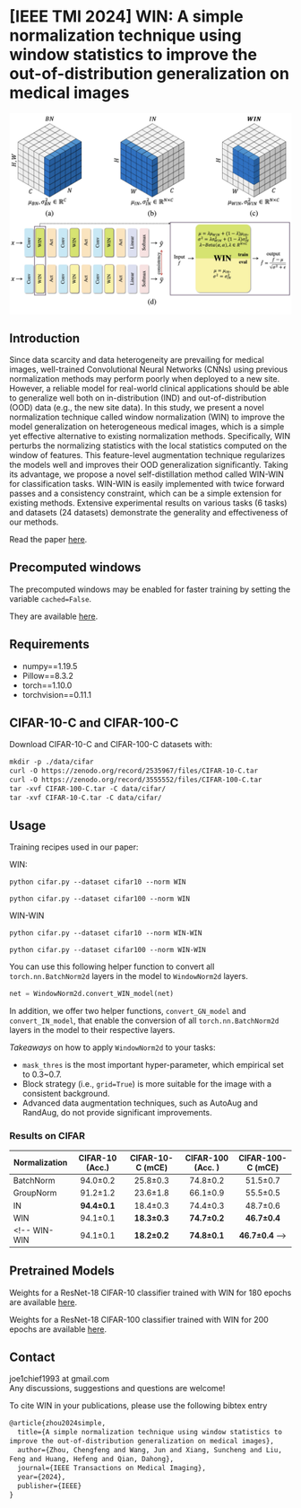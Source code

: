 # [IEEE TMI 2024] WIN: A simple normalization technique using window statistics to improve the out-of-distribution generalization on medical images


<img align="center" src="assets/WIN-WIN.jpg" width="750">

## Introduction

Since data scarcity and data heterogeneity are prevailing for medical images, well-trained Convolutional Neural Networks (CNNs) using previous normalization methods may perform poorly when deployed to a new site. However, a reliable model for real-world clinical applications should be able to generalize well both on in-distribution (IND) and out-of-distribution (OOD) data (e.g., the new site data). In this study, we present a novel normalization technique called window normalization (WIN) to improve the model generalization on heterogeneous medical images, which is a simple yet effective alternative to existing normalization methods. Specifically, WIN perturbs the normalizing statistics with the local statistics computed on the window of features. This feature-level augmentation technique regularizes the models well and improves their OOD generalization significantly. Taking its advantage, we propose a novel self-distillation method called WIN-WIN for classification tasks. WIN-WIN is easily implemented with twice forward passes and a consistency constraint, which can be a simple extension for existing methods. Extensive experimental results on various tasks (6 tasks) and datasets (24 datasets) demonstrate the generality and effectiveness of our methods.

Read the paper [here](https://arxiv.org/pdf/2207.03366.pdf).

## Precomputed windows 
The precomputed windows may be enabled for faster training by setting the variable `cached=False`.

They are available [here](https://drive.google.com/file/d/1s2eI1jeJoWDxh7QAfSADs_5FvYTStH06/view?usp=sharing).

## Requirements

*   numpy==1.19.5
*   Pillow==8.3.2
*   torch==1.10.0
*   torchvision==0.11.1


## CIFAR-10-C and CIFAR-100-C
Download CIFAR-10-C and CIFAR-100-C datasets with:
```
mkdir -p ./data/cifar
curl -O https://zenodo.org/record/2535967/files/CIFAR-10-C.tar
curl -O https://zenodo.org/record/3555552/files/CIFAR-100-C.tar
tar -xvf CIFAR-100-C.tar -C data/cifar/
tar -xvf CIFAR-10-C.tar -C data/cifar/
```

## Usage

Training recipes used in our paper:

WIN:
  ```
  python cifar.py --dataset cifar10 --norm WIN
  ```

  ```
  python cifar.py --dataset cifar100 --norm WIN
  ```

WIN-WIN
  ```
  python cifar.py --dataset cifar10 --norm WIN-WIN
  ```

  ```
  python cifar.py --dataset cifar100 --norm WIN-WIN
  ```

You can use this following helper function to convert all `torch.nn.BatchNorm2d` layers in the model to `WindowNorm2d` layers.

  ```python
  net = WindowNorm2d.convert_WIN_model(net)
  ```
In addition, we offer two helper functions, `convert_GN_model` and `convert_IN_model`, that enable the conversion of all `torch.nn.BatchNorm2d` layers in the model to their respective layers.

*Takeaways* on how to apply `WindowNorm2d` to your tasks:
- `mask_thres` is the most important hyper-parameter, which empirical set to 0.3~0.7.
- Block strategy (i.e., `grid=True`) is more suitable for the image with a consistent background.
- Advanced data augmentation techniques, such as AutoAug and RandAug, do not provide significant improvements.


### Results on CIFAR

Normalization | CIFAR-10 (Acc.) | CIFAR-10-C (mCE) | CIFAR-100 (Acc. )  | CIFAR-100-C (mCE)
-------|:-------:|:--------:|:--------:|:--------:|
BatchNorm    |94.0±0.2     |25.8±0.3     |74.8±0.2      |51.5±0.7
GroupNorm    |91.2±1.2     |23.6±1.8     |66.1±0.9      |55.5±0.5
IN           |**94.4±0.1** |18.4±0.3     |74.4±0.3      |48.7±0.6
WIN          |94.1±0.1     |**18.3±0.3** |**74.7±0.2**  |**46.7±0.4**
<!-- WIN-WIN      |94.1±0.1     |**18.2±0.2** |**74.8±0.1**  |**46.7±0.4** -->

## Pretrained Models
Weights for a ResNet-18 CIFAR-10 classifier trained with WIN for 180 epochs are available
[here](https://drive.google.com/file/d/1p0pfo4rafBSfIl9pl39ylbnA6XYSnZ-o/view?usp=share_link).

Weights for a ResNet-18 CIFAR-100 classifier trained with WIN for 200 epochs are available
[here](https://drive.google.com/file/d/1eTTVJyYPP41Lh_1lx9QcFHt1AFAaX99_/view?usp=share_link).

## Contact
joe1chief1993 at gmail.com   
Any discussions, suggestions and questions are welcome!

To cite WIN in your publications, please use the following bibtex entry

```
@article{zhou2024simple,
  title={A simple normalization technique using window statistics to improve the out-of-distribution generalization on medical images},
  author={Zhou, Chengfeng and Wang, Jun and Xiang, Suncheng and Liu, Feng and Huang, Hefeng and Qian, Dahong},
  journal={IEEE Transactions on Medical Imaging},
  year={2024},
  publisher={IEEE}
}
```
